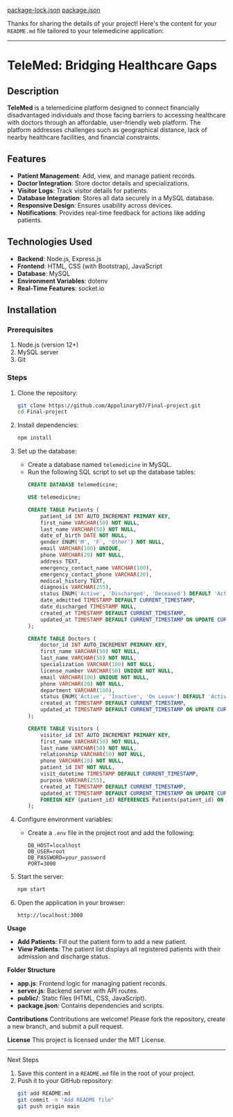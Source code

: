 [package-lock.json](https://github.com/user-attachments/files/17981854/package-lock.json)
[package.json](https://github.com/user-attachments/files/17981861/package.json)

Thanks for sharing the details of your project! Here's the content for your `README.md` file tailored to your telemedicine application:

---

# TeleMed: Bridging Healthcare Gaps

## Description
**TeleMed** is a telemedicine platform designed to connect financially disadvantaged individuals and those facing barriers to accessing healthcare with doctors through an affordable, user-friendly web platform. The platform addresses challenges such as geographical distance, lack of nearby healthcare facilities, and financial constraints.

## Features
- **Patient Management**: Add, view, and manage patient records.
- **Doctor Integration**: Store doctor details and specializations.
- **Visitor Logs**: Track visitor details for patients.
- **Database Integration**: Stores all data securely in a MySQL database.
- **Responsive Design**: Ensures usability across devices.
- **Notifications**: Provides real-time feedback for actions like adding patients.

## Technologies Used
- **Backend**: Node.js, Express.js
- **Frontend**: HTML, CSS (with Bootstrap), JavaScript
- **Database**: MySQL
- **Environment Variables**: dotenv
- **Real-Time Features**: socket.io

## Installation
### Prerequisites
1. Node.js (version 12+)
2. MySQL server
3. Git

### Steps
1. Clone the repository:
   ```bash
   git clone https://github.com/Appolinary07/Final-project.git
   cd Final-project
   ```

2. Install dependencies:
   ```bash
   npm install
   ```

3. Set up the database:
   - Create a database named `telemedicine` in MySQL.
   - Run the following SQL script to set up the database tables:
     ```sql
     CREATE DATABASE telemedicine;

     USE telemedicine;

     CREATE TABLE Patients (
         patient_id INT AUTO_INCREMENT PRIMARY KEY,
         first_name VARCHAR(50) NOT NULL,
         last_name VARCHAR(50) NOT NULL,
         date_of_birth DATE NOT NULL,
         gender ENUM('M', 'F', 'Other') NOT NULL,
         email VARCHAR(100) UNIQUE,
         phone VARCHAR(20) NOT NULL,
         address TEXT,
         emergency_contact_name VARCHAR(100),
         emergency_contact_phone VARCHAR(20),
         medical_history TEXT,
         diagnosis VARCHAR(255),
         status ENUM('Active', 'Discharged', 'Deceased') DEFAULT 'Active',
         date_admitted TIMESTAMP DEFAULT CURRENT_TIMESTAMP,
         date_discharged TIMESTAMP NULL,
         created_at TIMESTAMP DEFAULT CURRENT_TIMESTAMP,
         updated_at TIMESTAMP DEFAULT CURRENT_TIMESTAMP ON UPDATE CURRENT_TIMESTAMP
     );

     CREATE TABLE Doctors (
         doctor_id INT AUTO_INCREMENT PRIMARY KEY,
         first_name VARCHAR(50) NOT NULL,
         last_name VARCHAR(50) NOT NULL,
         specialization VARCHAR(100) NOT NULL,
         license_number VARCHAR(50) UNIQUE NOT NULL,
         email VARCHAR(100) UNIQUE NOT NULL,
         phone VARCHAR(20) NOT NULL,
         department VARCHAR(100),
         status ENUM('Active', 'Inactive', 'On Leave') DEFAULT 'Active',
         created_at TIMESTAMP DEFAULT CURRENT_TIMESTAMP,
         updated_at TIMESTAMP DEFAULT CURRENT_TIMESTAMP ON UPDATE CURRENT_TIMESTAMP
     );

     CREATE TABLE Visitors (
         visitor_id INT AUTO_INCREMENT PRIMARY KEY,
         first_name VARCHAR(50) NOT NULL,
         last_name VARCHAR(50) NOT NULL,
         relationship VARCHAR(50) NOT NULL,
         phone VARCHAR(20) NOT NULL,
         patient_id INT NOT NULL,
         visit_datetime TIMESTAMP DEFAULT CURRENT_TIMESTAMP,
         purpose VARCHAR(255),
         created_at TIMESTAMP DEFAULT CURRENT_TIMESTAMP,
         updated_at TIMESTAMP DEFAULT CURRENT_TIMESTAMP ON UPDATE CURRENT_TIMESTAMP,
         FOREIGN KEY (patient_id) REFERENCES Patients(patient_id) ON DELETE RESTRICT
     );
     ```

4. Configure environment variables:
   - Create a `.env` file in the project root and add the following:
     ```env
     DB_HOST=localhost
     DB_USER=root
     DB_PASSWORD=your_password
     PORT=3000
     ```

5. Start the server:
   ```bash
   npm start
   ```

6. Open the application in your browser:
   ```
   http://localhost:3000
   ```

**Usage**
- **Add Patients**: Fill out the patient form to add a new patient.
- **View Patients**: The patient list displays all registered patients with their admission and discharge status.

**Folder Structure**
- **app.js**: Frontend logic for managing patient records.
- **server.js**: Backend server with API routes.
- **public/**: Static files (HTML, CSS, JavaScript).
- **package.json**: Contains dependencies and scripts.

**Contributions**
Contributions are welcome! Please fork the repository, create a new branch, and submit a pull request.

**License**
This project is licensed under the MIT License.

---
Next Steps
1. Save this content in a `README.md` file in the root of your project.
2. Push it to your GitHub repository:
   ```bash
   git add README.md
   git commit -m "Add README file"
   git push origin main
   ```


